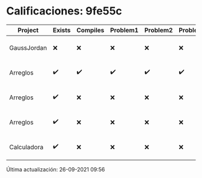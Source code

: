 # Calificaciones: 9fe55c
|Project|Exists|Compiles|Problem1|Problem2|Problem3|Extra|CommitHash|CommitDate|CheckDate|Comments|DueDate|Grade|
|-|-|-|-|-|-|-|-|-|-|-|-|-|
|GaussJordan|❌|❌|❌|❌|❌|❌|NA|NA|26-09-2021 09:56:48|No se encontró el archivo en PracticasComputacionI/GaussJordan/GaussJordan.cpp|01-10-2020 21:00:00|5.0|
|Arreglos|✔️|✔️|✔️|✔️|✔️|✔️|6edf83ea3ff44d7218a4a1331bbc4c63e0d57b7e|21-09-2021 23:31:52|22-09-2021 01:30:49|nan|24-09-2021 21:00:00|10.0|
|Arreglos|✔️|❌|❌|❌|❌|❌|3e608cf25872dd768ceb08db729b18f251ac98fa|21-09-2021 17:27:33|21-09-2021 19:30:12|Tu código no compila|24-09-2021 21:00:00|5.0|
|Arreglos|✔️|❌|❌|❌|❌|❌|c41f4de3d572fda7186b86bc8a07a0cbe55bc007|21-09-2021 13:30:13|21-09-2021 14:24:14|Tu código no compila|24-09-2021 21:00:00|5.0|
|Calculadora|✔️|❌|❌|❌|❌|❌|78a1bd051861bc26bf1e71c205ce3125feec02b3|17-09-2021 20:47:37|17-09-2021 21:29:34|Tu código no compila|17-09-2021 21:00:00|5.0|

Última actualización: 26-09-2021 09:56